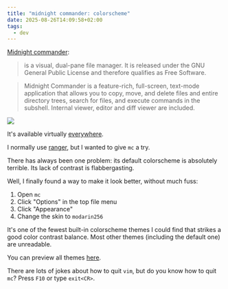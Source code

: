 ```yaml
---
title: "midnight commander: colorscheme"
date: 2025-08-26T14:09:58+02:00
tags:
  - dev
---
```


[Midnight commander](https://midnight-commander.org/):

> is a visual, dual-pane file manager. It is released under the GNU General
> Public License and therefore qualifies as Free Software.

> Midnight Commander is a feature-rich, full-screen, text-mode application that
> allows you to copy, move, and delete files and entire directory trees, search
> for files, and execute commands in the subshell. Internal viewer, editor and
> diff viewer are included.

![](https://midnight-commander.org/img/mc-screenshot-cropped.png)

It's available virtually [everywhere](https://repology.org/project/mc/versions).

I normally use [ranger](https://github.com/ranger/ranger), but I wanted to give
`mc` a try.

There has always been one problem: its default colorscheme is absolutely
terrible. Its lack of contrast is flabbergasting.

Well, I finally found a way to make it look better, without much fuss:

1. Open `mc`
2. Click "Options" in the top file menu
3. Click "Appearance"
4. Change the skin to `modarin256`

It's one of the fewest built-in colorscheme themes I could find that strikes a
good color contrast balance. Most other themes (including the default one) are
unreadable.

You can preview all themes [here](https://skins.midnight-commander.org/).

There are lots of jokes about how to quit `vim`, but do you know how to quit
`mc`? Press `F10` or type `exit<CR>`.
